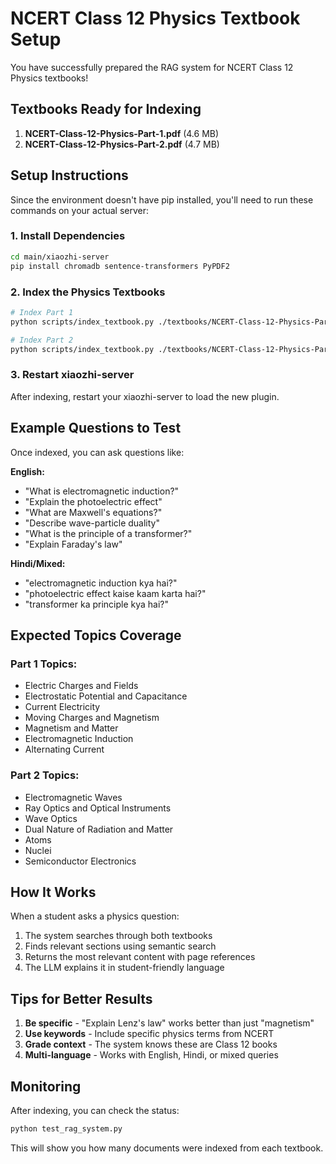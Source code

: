 # NCERT Class 12 Physics Textbook Setup

You have successfully prepared the RAG system for NCERT Class 12 Physics textbooks! 

## Textbooks Ready for Indexing

1. **NCERT-Class-12-Physics-Part-1.pdf** (4.6 MB)
2. **NCERT-Class-12-Physics-Part-2.pdf** (4.7 MB)

## Setup Instructions

Since the environment doesn't have pip installed, you'll need to run these commands on your actual server:

### 1. Install Dependencies

```bash
cd main/xiaozhi-server
pip install chromadb sentence-transformers PyPDF2
```

### 2. Index the Physics Textbooks

```bash
# Index Part 1
python scripts/index_textbook.py ./textbooks/NCERT-Class-12-Physics-Part-1.pdf "Physics" "Class-12"

# Index Part 2  
python scripts/index_textbook.py ./textbooks/NCERT-Class-12-Physics-Part-2.pdf "Physics" "Class-12"
```

### 3. Restart xiaozhi-server

After indexing, restart your xiaozhi-server to load the new plugin.

## Example Questions to Test

Once indexed, you can ask questions like:

**English:**
- "What is electromagnetic induction?"
- "Explain the photoelectric effect"
- "What are Maxwell's equations?"
- "Describe wave-particle duality"
- "What is the principle of a transformer?"
- "Explain Faraday's law"

**Hindi/Mixed:**
- "electromagnetic induction kya hai?"
- "photoelectric effect kaise kaam karta hai?"
- "transformer ka principle kya hai?"

## Expected Topics Coverage

### Part 1 Topics:
- Electric Charges and Fields
- Electrostatic Potential and Capacitance
- Current Electricity
- Moving Charges and Magnetism
- Magnetism and Matter
- Electromagnetic Induction
- Alternating Current

### Part 2 Topics:
- Electromagnetic Waves
- Ray Optics and Optical Instruments
- Wave Optics
- Dual Nature of Radiation and Matter
- Atoms
- Nuclei
- Semiconductor Electronics

## How It Works

When a student asks a physics question:
1. The system searches through both textbooks
2. Finds relevant sections using semantic search
3. Returns the most relevant content with page references
4. The LLM explains it in student-friendly language

## Tips for Better Results

1. **Be specific** - "Explain Lenz's law" works better than just "magnetism"
2. **Use keywords** - Include specific physics terms from NCERT
3. **Grade context** - The system knows these are Class 12 books
4. **Multi-language** - Works with English, Hindi, or mixed queries

## Monitoring

After indexing, you can check the status:
```bash
python test_rag_system.py
```

This will show you how many documents were indexed from each textbook.